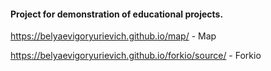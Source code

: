 #### Project for demonstration of educational projects.

https://belyaevigoryurievich.github.io/map/ - Map

https://belyaevigoryurievich.github.io/forkio/source/ - Forkio
